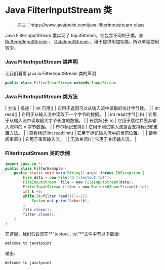 # Java FilterInputStream 类

> 原文：<https://www.javatpoint.com/java-filterinputstream-class>

Java FilterInputStream 类实现了 InputStream。它包含不同的子类，如 [BufferedInputStream](java-bufferedinputstream-class) 、 [DataInputStream](java-datainputstream-class) ，用于提供附加功能。所以单独使用较少。

### Java FilterInputStream 类声明

让我们看看 java.io.FilterInputStream 类的声明

```java
public class FilterInputStream extends InputStream

```

### Java FilterInputStream 类方法

| 方法 | 描述 |
| int 可用() | 它用于返回可以从输入流中读取的估计字节数。 |
| int read() | 它用于从输入流中读取下一个字节的数据。 |
| int read(字节[] b) | 它用于从输入流中读取最大字节长度的数据。 |
| 长跳跃(长 n) | 它用于跳过并丢弃输入流中的 n 字节数据。 |
| 布尔标记支持() | 它用于测试输入流是否支持标记和重置方法。 |
| 查看标记(int readlimit) | 它用于标记输入流中的当前位置。 |
| 请参阅重置() | 它用于重置输入流。 |
| 无效关闭() | 它用于关闭输入流。 |

### FilterInputStream 类的示例

```java
import java.io.*;
public class FilterExample {
	public static void main(String[] args) throws IOException {
		File data = new File("D:\\testout.txt");
		FileInputStream  file = new FileInputStream(data);
		FilterInputStream filter = new BufferedInputStream(file);
		int k =0;
		while((k=filter.read())!=-1){
			System.out.print((char)k);
		}
		file.close();
		filter.close();
	}
}

```

在这里，我们假设您在**“testout . txt”**文件中有以下数据:

```java
Welcome to javatpoint

```

输出:

```java
Welcome to javatpoint

```